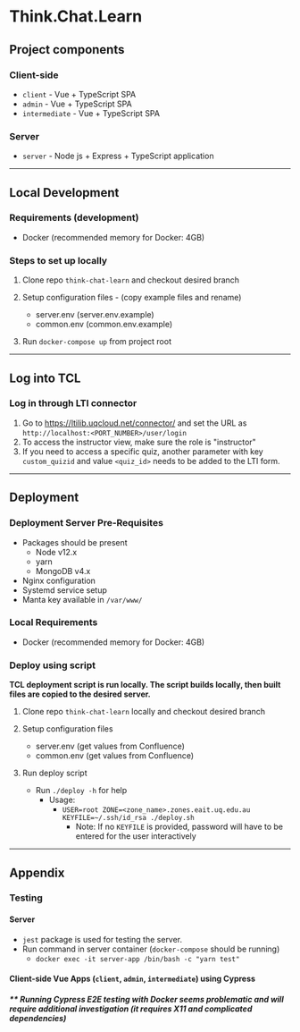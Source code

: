 # Think.Chat.Learn

## Project components

### Client-side
* `client` - Vue + TypeScript SPA
* `admin` - Vue + TypeScript SPA
* `intermediate` - Vue + TypeScript SPA

### Server
* `server` - Node js + Express + TypeScript application

---
## Local Development

### Requirements (development)
* Docker (recommended memory for Docker: 4GB)

### Steps to set up locally

1. Clone repo `think-chat-learn` and checkout desired branch
2. Setup configuration files - (copy example files and rename)
    * server.env (server.env.example)
    * common.env (common.env.example)

3. Run `docker-compose up` from project root


---

## Log into TCL
### Log in through LTI connector
1. Go to https://ltilib.uqcloud.net/connector/ and set the URL as `http://localhost:<PORT_NUMBER>/user/login`
2. To access the instructor view, make sure the role is "instructor"
3. If you need to access a specific quiz, another parameter with key `custom_quizid` and value `<quiz_id>` needs to be added to the LTI form.

---

## Deployment

### Deployment Server Pre-Requisites
* Packages should be present
    * Node v12.x
    * yarn
    * MongoDB v4.x
* Nginx configuration
* Systemd service setup
* Manta key available in `/var/www/`

### Local Requirements
* Docker (recommended memory for Docker: 4GB)


### Deploy using script

**TCL deployment script is run locally. The script builds locally, then built files are copied to the desired server.**


1. Clone repo `think-chat-learn` locally and checkout desired branch
2. Setup configuration files
    * server.env (get values from Confluence)
    * common.env (get values from Confluence)

3. Run deploy script
    * Run `./deploy -h` for help
        * Usage:
            * ```USER=root ZONE=<zone_name>.zones.eait.uq.edu.au KEYFILE=~/.ssh/id_rsa ./deploy.sh```
                * Note: If no `KEYFILE` is provided, password will have to be entered for the user interactively



---
## Appendix

### Testing

#### Server
* `jest` package is used for testing the server.
* Run command in server container (`docker-compose` should be running)
    * `docker exec -it server-app /bin/bash -c "yarn test"`

#### Client-side Vue Apps (`client`, `admin`, `intermediate`) using Cypress

##### ** Running Cypress E2E testing with Docker seems problematic and will require additional investigation (it requires X11 and complicated dependencies)


